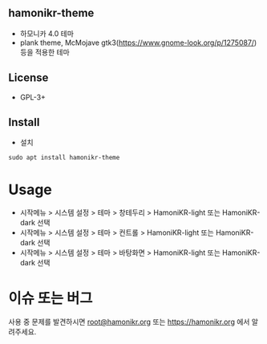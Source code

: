 ## hamonikr-theme

 * 하모니카 4.0 테마
 * plank theme, McMojave gtk3(https://www.gnome-look.org/p/1275087/) 등을 적용한 테마

## License

 * GPL-3+

## Install

 * 설치
```
sudo apt install hamonikr-theme
```

# Usage

 * 시작메뉴 > 시스템 설정 > 테마 > 창테두리  > HamoniKR-light 또는 HamoniKR-dark 선택
 * 시작메뉴 > 시스템 설정 > 테마 > 컨트롤  > HamoniKR-light 또는 HamoniKR-dark 선택
 * 시작메뉴 > 시스템 설정 > 테마 > 바탕화면  > HamoniKR-light 또는 HamoniKR-dark 선택

# 이슈 또는 버그

 사용 중 문제를 발견하시면 root@hamonikr.org 또는 https://hamonikr.org 에서 알려주세요.
